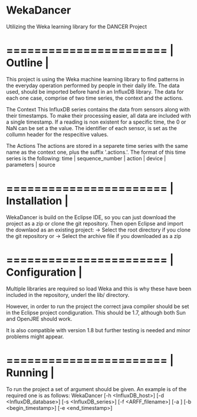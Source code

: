 WekaDancer
==========
Utilizing the Weka learning library for the DANCER Project


=======================
|       Outline       |
=======================
This project is using the Weka machine learning library to find patterns
in the everyday operation performed by people in their daily life. The
data used, should be imported before hand in an InfluxDB library. The 
data for each one case, comprise of two time series, the context and the 
actions.

The Context
This InfluxDB series contains the data from sensors along with their
timestamps. To make their processing easier, all data are included with
a single timestamp. If a reading is non existent for a specific time,
the 0 or NaN can be set a the value. The identifier of each sensor, is
set as the collumn header for the respecitive values.

The Actions
The actions are stored in a separete time series with the same name as the
context one, plus the suffix '.actions.'. The format of this time series is 
the following:
  time | sequence_number | action | device | parameters | source


=======================
|    Installation     |
=======================
WekaDancer is build on the Eclipse IDE, so you can just download the project 
as a zip or clone the git repository. Then open Eclipse and import the 
downlaod as an existing project:
-> Select the root directory if you clone the git repository
or
-> Select the archive file if you downloaded as a zip


=======================
|    Configuration    |
=======================
Multiple libraries are required so load Weka and this is why these have
been included in the repository, underl the lib/ directory.

However, in order to run the project the correct java compiler should
be set in the Eclipse project condiguration. This should be 1.7, although
both Sun and OpenJRE should work.

It is also compatible with version 1.8 but further testing is needed and
minor problems might appear.

=======================
|      Running        |
=======================
To run the project a set of argument should be given. An example is of the
required one is as follows:
WekaDancer [-h <InfluxDB_host>] 
           [-d <InfluxDB_database>]
           [-s <InfluxDB_series>]
           [-f <ARFF_filename>]
           [-a <algorithm>]
           [-b <begin_timestamp>]
           [-e <end_timestamp>]
